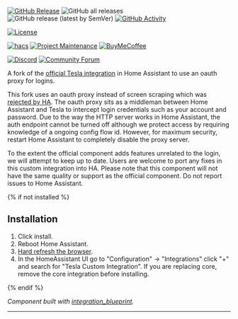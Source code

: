 [![GitHub Release][releases-shield]][releases]
![GitHub all releases][download-all]
![GitHub release (latest by SemVer)][download-latest]
[![GitHub Activity][commits-shield]][commits]

[![License][license-shield]][license]

[![hacs][hacsbadge]][hacs]
[![Project Maintenance][maintenance-shield]][user_profile]
[![BuyMeCoffee][buymecoffeebadge]][buymecoffee]

[![Discord][discord-shield]][discord]
[![Community Forum][forum-shield]][forum]

A fork of the [official Tesla integration](https://www.home-assistant.io/integrations/tesla/) in Home Assistant to use an oauth proxy for logins.

This fork uses an oauth proxy instead of screen scraping which was [rejected by HA](https://github.com/home-assistant/core/pull/46558#issuecomment-822858608). The oauth proxy sits as a middleman between Home Assistant and Tesla to intercept login credentials such as your account and password. Due to the way the HTTP server works in Home Assistant, the auth endpoint cannot be turned off although we protect access by requiring knowledge of a ongoing config flow id. However, for maximum security, restart Home Assistant to completely disable the proxy server.

To the extent the official component adds features unrelated to the login, we will attempt to keep up to date. Users are welcome to port any fixes in this custom integration into HA. Please note that this component will not have the same quality or support as the official component. Do not report issues to Home Assistant.

{% if not installed %}

## Installation

1. Click install.
2. Reboot Home Assistant.
3. [Hard refresh the browser][hard-refresh].
4. In the HomeAssistant UI go to "Configuration" -> "Integrations" click "+" and search for "Tesla Custom Integration". If you are replacing core, remove the core integration before installing.

{% endif %}

_Component built with [integration_blueprint][integration_blueprint]._

<!---->

---

[integration_blueprint]: https://github.com/custom-components/integration_blueprint
[buymecoffee]: https://www.buymeacoffee.com/alandtse
[buymecoffeebadge]: https://img.shields.io/badge/buy%20me%20a%20coffee-donate-yellow.svg?style=for-the-badge
[commits-shield]: https://img.shields.io/github/commit-activity/y/alandtse/tesla.svg?style=for-the-badge
[commits]: https://github.com/alandtse/tesla/commits/main
[hacs]: https://github.com/custom-components/hacs
[hacsbadge]: https://img.shields.io/badge/HACS-Default-orange.svg?style=for-the-badge
[discord]: https://discord.gg/Qa5fW2R
[discord-shield]: https://img.shields.io/discord/330944238910963714.svg?style=for-the-badge
[forum-shield]: https://img.shields.io/badge/community-forum-brightgreen.svg?style=for-the-badge
[forum]: https://community.home-assistant.io/
[license-shield]: https://img.shields.io/github/license/alandtse/tesla.svg?style=for-the-badge
[license]: LICENSE
[maintenance-shield]: https://img.shields.io/badge/maintainer-Alan%20Tse%20%40alandtse-blue.svg?style=for-the-badge
[releases-shield]: https://img.shields.io/github/release/alandtse/tesla.svg?style=for-the-badge
[releases]: https://github.com/alandtse/tesla/releases
[user_profile]: https://github.com/alandtse
[download-all]: https://img.shields.io/github/downloads/alandtse/tesla/total?style=for-the-badge
[download-latest]: https://img.shields.io/github/downloads/alandtse/tesla/latest/total?style=for-the-badge
[hard-refresh]: https://fabricdigital.co.nz/blog/how-to-hard-refresh-your-browser-and-clear-cache
